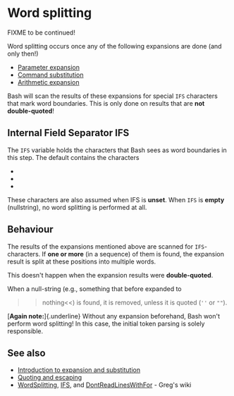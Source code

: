 # Word splitting

FIXME to be continued!

Word splitting occurs once any of the following expansions are done (and
only then!)

-   [Parameter expansion](../../syntax/pe.md)
-   [Command substitution](../../syntax/expansion/cmdsubst.md)
-   [Arithmetic expansion](../../syntax/expansion/arith.md)

Bash will scan the results of these expansions for special `IFS`
characters that mark word boundaries. This is only done on results that
are **not double-quoted**!

## Internal Field Separator IFS

The `IFS` variable holds the characters that Bash sees as word
boundaries in this step. The default contains the characters

-   <space>
-   <tab>
-   <newline>

These characters are also assumed when IFS is **unset**. When `IFS` is
**empty** (nullstring), no word splitting is performed at all.

## Behaviour

The results of the expansions mentioned above are scanned for
`IFS`-characters. If **one or more** (in a sequence) of them is found,
the expansion result is split at these positions into multiple words.

This doesn't happen when the expansion results were **double-quoted**.

When a null-string (e.g., something that before expanded to
>>nothing<<) is found, it is removed, unless it is quoted (`''` or
`""`).

[**Again note:**]{.underline} Without any expansion beforehand, Bash
won't perform word splitting! In this case, the initial token parsing
is solely responsible.

## See also

-   [Introduction to expansion and
    substitution](../../syntax/expansion/intro.md)
-   [Quoting and escaping](../../syntax/quoting.md)
-   [WordSplitting](http://mywiki.wooledge.org/WordSplitting),
    [IFS](http://mywiki.wooledge.org/IFS), and
    [DontReadLinesWithFor](http://mywiki.wooledge.org/DontReadLinesWithFor) -
    Greg's wiki
